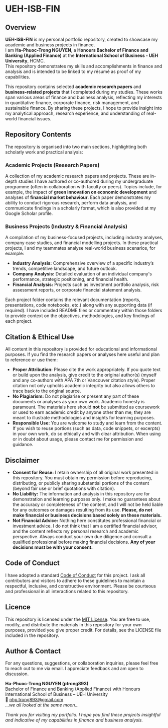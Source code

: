 # UEH-ISB-FIN

## Overview
**UEH-ISB-FIN** is my personal portfolio repository, created to showcase my academic and business projects in finance.  
I am **Ha-Phuoc-Trong NGUYEN**, a **Honours Bachelor of Finance and Banking (Applied Finance)** at the **International School of Business - UEH University**, HCMC.  
This repository demonstrates my skills and accomplishments in finance and analysis and is intended to be linked to my résumé as proof of my capabilities.

This repository contains selected **academic research papers** and **business-related projects** that I completed during my studies. These works span various areas of finance and business analysis, reflecting my interests in quantitative finance, corporate finance, risk management, and sustainable finance. By sharing these projects, I hope to provide insight into my analytical approach, research experience, and understanding of real-world financial issues.

## Repository Contents
The repository is organised into two main sections, highlighting both scholarly work and practical analysis:

### Academic Projects (Research Papers)
A collection of my academic research papers and projects. These are in-depth studies I have authored or co-authored during my undergraduate programme (often in collaboration with faculty or peers). Topics include, for example, the impact of **green innovation on economic development** and analyses of **financial market behaviour**. Each paper demonstrates my ability to conduct rigorous research, perform data analysis, and communicate findings in a scholarly format, which is also provided at my Google Scholar profile.

### Business Projects (Industry & Financial Analysis)
A compilation of my business-focused projects, including industry analyses, company case studies, and financial modelling projects. In these practical projects, I and my teammates analyse real-world business scenarios, for example:

- **Industry Analysis:** Comprehensive overview of a specific industry’s trends, competitive landscape, and future outlook.  
- **Company Analysis:** Detailed evaluation of an individual company's performance, strategic positioning, and financial health.  
- **Financial Analysis:** Projects such as investment portfolio analysis, risk assessment reports, or corporate financial statement analysis.  

Each project folder contains the relevant documentation (reports, presentations, code notebooks, etc.) along with any supporting data (if required). I have included README files or commentary within those folders to provide context on the objectives, methodologies, and key findings of each project.

## Citation & Ethical Use
All content in this repository is provided for educational and informational purposes. If you find the research papers or analyses here useful and plan to reference or use them:

- **Proper Attribution:** Please cite the work appropriately. If you quote text or build upon the analysis, give credit to the original author(s) (myself and any co-authors with APA 7th or Vancouver citation style). Proper citation not only upholds academic integrity but also allows others to trace back to the original source.  
- **No Plagiarism:** Do not plagiarise or present any part of these documents or analyses as your own work. Academic honesty is paramount. The materials here should **not** be submitted as coursework or used to earn academic credit by anyone other than me; they are meant to illustrate methodologies and insights for learning purposes.  
- **Responsible Use:** You are welcome to study and learn from the content. If you wish to reuse portions (such as data, code snippets, or excerpts) in your own work, do so ethically and with clear attribution. When using or in doubt about usage, please contact me for permission and guidance.  

## Disclaimer
- **Consent for Reuse:** I retain ownership of all original work presented in this repository. You must obtain my permission before reproducing, distributing, or publicly sharing substantial portions of the content (beyond fair use or brief quotations with citation).  
- **No Liability:** The information and analysis in this repository are for demonstration and learning purposes only. I make no guarantees about the accuracy or completeness of the content, and I will not be held liable for any outcomes or damages resulting from its use. **Please, do not make financial or business decisions based solely on these materials.**  
- **Not Financial Advice:** Nothing here constitutes professional financial or investment advice. I do not think that I am a certified financial advisor, and the content reflects my personal research and academic perspective. Always conduct your own due diligence and consult a qualified professional before making financial decisions. **Any of your decisions must be with your consent.**

## Code of Conduct
I have adopted a standard [Code of Conduct](CODE_OF_CONDUCT.md) for this project. I ask all contributors and visitors to adhere to these guidelines to maintain a respectful, inclusive, and constructive environment. Please be courteous and professional in all interactions related to this repository.

## Licence
This repository is licensed under the [MIT License](LICENSE). You are free to use, modify, and distribute the materials in this repository for your own purposes, provided you give proper credit. For details, see the LICENSE file included in the repository.

## Author & Contact
For any questions, suggestions, or collaboration inquiries, please feel free to reach out to me via email. I appreciate feedback and am open to discussion.

**Ha-Phuoc-Trong NGUYEN (ptrong893)**  
Bachelor of Finance and Banking (Applied Finance) with Honours  
International School of Business – UEH University  
📧 nhp.trong893@gmail.com  
*...we all looked at the same moon...*

*Thank you for visiting my portfolio. I hope you find these projects insightful and indicative of my capabilities in finance and business analysis.*

